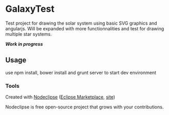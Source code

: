 

# GalaxyTest
Test project for drawing the solar system using basic SVG graphics and angularjs.
Will be expanded with more functionnalities and test for drawing multiple star systems.

***Work in progress***


## Usage
use npm install, bower install and grunt server to start dev environment



### Tools

Created with [Nodeclipse](https://github.com/Nodeclipse/nodeclipse-1)
 ([Eclipse Marketplace](http://marketplace.eclipse.org/content/nodeclipse), [site](http://www.nodeclipse.org))

Nodeclipse is free open-source project that grows with your contributions.
